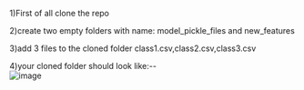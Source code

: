 1)First of all clone the repo<br/>

2)create two empty folders with name: model_pickle_files and new_features<br/>

3)add 3 files to the cloned folder class1.csv,class2.csv,class3.csv<br/>

4)your cloned folder should look like:--<br/>
![image](https://github.com/GbCderr14/RUL_prediction/assets/114488917/97806257-dcb5-4ca5-9207-4c332f1a600c)
